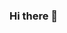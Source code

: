 ### Hi there 👋

<!--
**llKYOTOll/llKYOTOll** is a ✨ _special_ ✨ repository because its `README.md` (this file) appears on your GitHub profile.

Here are some ideas to get you started:

- 🔭 I’m currently working on a Flutter project
- 🌱 I’m currently learning Flutter and REST Api
- 👯 I’m looking to collaborate on App development projects
- 🤔 I’m looking for help with ...
- 💬 Ask me about Computers
- 📫 How to reach me: [Portfolio](https://sites.google.com/view/workwithafridi)
- 😄 Pronouns: Him/He
- ⚡ Fun fact: I speak 4 languages!
-->
